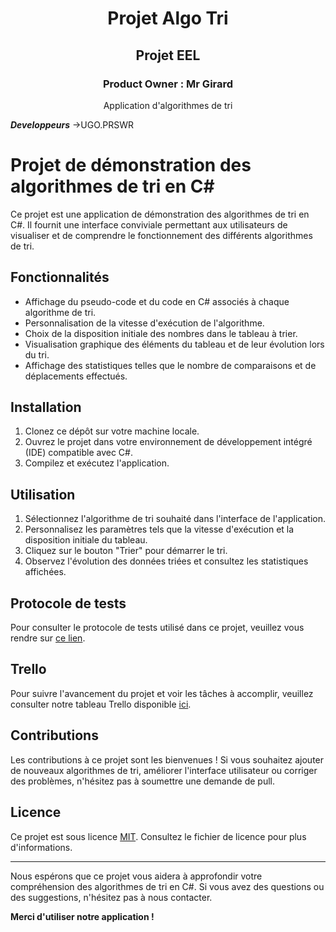 <div align="center">
	<h1>Projet Algo Tri</h1>
	<h2>Projet EEL</h2>
	<h3>Product Owner : Mr Girard</h3>
	<p>Application d'algorithmes de tri</p>
</div>

***Developpeurs*** &rarr;UGO.PRSWR

# Projet de démonstration des algorithmes de tri en C#

Ce projet est une application de démonstration des algorithmes de tri en C#. Il fournit une interface conviviale permettant aux utilisateurs de visualiser et de comprendre le fonctionnement des différents algorithmes de tri.

## Fonctionnalités

- Affichage du pseudo-code et du code en C# associés à chaque algorithme de tri.
- Personnalisation de la vitesse d'exécution de l'algorithme.
- Choix de la disposition initiale des nombres dans le tableau à trier.
- Visualisation graphique des éléments du tableau et de leur évolution lors du tri.
- Affichage des statistiques telles que le nombre de comparaisons et de déplacements effectués.

## Installation

1. Clonez ce dépôt sur votre machine locale.
2. Ouvrez le projet dans votre environnement de développement intégré (IDE) compatible avec C#.
3. Compilez et exécutez l'application.

## Utilisation

1. Sélectionnez l'algorithme de tri souhaité dans l'interface de l'application.
2. Personnalisez les paramètres tels que la vitesse d'exécution et la disposition initiale du tableau.
3. Cliquez sur le bouton "Trier" pour démarrer le tri.
4. Observez l'évolution des données triées et consultez les statistiques affichées.

## Protocole de tests

Pour consulter le protocole de tests utilisé dans ce projet, veuillez vous rendre sur [ce lien](https://docs.google.com/spreadsheets/d/1pW13QWT0Ghry3YK9j2BnmiW9VIj6bqAVNlHwrzvekDs/edit?usp=sharing).

## Trello

Pour suivre l'avancement du projet et voir les tâches à accomplir, veuillez consulter notre tableau Trello disponible [ici](https://trello.com/invite/b/UAnqdrY3/ATTI96c0e22f41a0c4d7399acf91a471ce9442C5C86E/tpi).

## Contributions

Les contributions à ce projet sont les bienvenues ! Si vous souhaitez ajouter de nouveaux algorithmes de tri, améliorer l'interface utilisateur ou corriger des problèmes, n'hésitez pas à soumettre une demande de pull.

## Licence

Ce projet est sous licence [MIT](LICENSE.md). Consultez le fichier de licence pour plus d'informations.

---

Nous espérons que ce projet vous aidera à approfondir votre compréhension des algorithmes de tri en C#. Si vous avez des questions ou des suggestions, n'hésitez pas à nous contacter.

**Merci d'utiliser notre application !**
